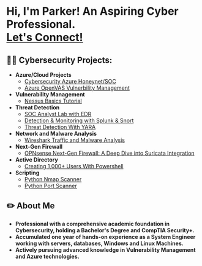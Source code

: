 <h1>Hi, I'm Parker! An Aspiring Cyber Professional.<br/><a href="https://www.linkedin.com/in/parkerbenitez/">Let's Connect!</a></h1>

<h2>👨‍💻 Cybersecurity Projects:</h2>

- <b>Azure/Cloud Projects</b>
  - [Cybersecurity Azure Honeynet/SOC](https://github.com/parkerb123/Azure-SOC)
  -  [Azure OpenVAS Vulnerbility Management](https://github.com/parkerb123/OpenVAS-Vulnerability-Management)
- <b>Vulnerability Management</b>
  - [Nessus Basics Tutorial](https://medium.com/@parkerbenitez/nessus-basics-tutorial-vulnerability-management-fb20f2b765d) 
- <b>Threat Detection</b>
  -  [SOC Analyst Lab with EDR](https://medium.com/@parkerbenitez/soc-analyst-lab-with-edr-b40ae28c5ce5)
  - [Detection & Monitoring with Splunk & Snort](https://medium.com/@parkerbenitez/monitoring-with-splunk-x-snort-30795377330d)
  - [Threat Detection With YARA](https://medium.com/@parkerbenitez/what-is-yara-d9d5e04763dc)
- <b>Network and Malware Analysis</b>
  - [Wireshark Traffic and Malware Analysis](https://medium.com/@parkerbenitez/wireshark-traffic-and-malware-analysis-2a5da9b5a610)
- <b>Next-Gen Firewall</b>
  - [OPNsense Next-Gen Firewall: A Deep Dive into Suricata Integration](https://medium.com/@parkerbenitez/opnsense-next-gen-firewall-a-deep-dive-into-suricata-integration-e5b71cb9b3b3)
- <b>Active Directory</b>
  - [Creating 1,000+ Users With Powershell](https://medium.com/@parkerbenitez/active-directory-project-how-to-set-up-a-running-ad-create-1-000-users-with-powershell-751991769cb9)
- <b>Scripting</b>
  - [Python Nmap Scanner](https://github.com/parkerb123/python3-NmapScanner/blob/main/README.md)
  - [Python Port Scanner](https://github.com/parkerb123/Python3_PortScanner/blob/main/README.md) 
   

<h2>✏️ About Me</h2>

- <b>Professional with a comprehensive academic foundation in Cybersecurity, holding a Bachelor's Degree and CompTIA Security+.</b>
- <b>Accumulated one year of hands-on experience as a System Engineer working with servers, databases, Windows and Linux Machines.</b>
- <b>Actively pursuing advanced knowledge in Vulnerability Management and Azure technologies.</b>


